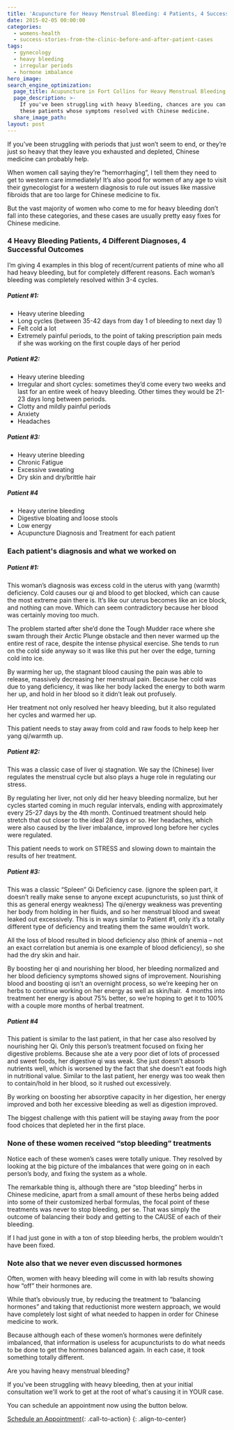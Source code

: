 ```yaml
---
title: 'Acupuncture for Heavy Menstrual Bleeding: 4 Patients, 4 Success Stories'
date: 2015-02-05 00:00:00
categories:
  - womens-health
  - success-stories-from-the-clinic-before-and-after-patient-cases
tags:
  - gynecology
  - heavy bleeding
  - irregular periods
  - hormone imbalance
hero_image:
search_engine_optimization:
  page_title: Acupuncture in Fort Collins for Heavy Menstrual Bleeding
  page_description: >-
    If you've been struggling with heavy bleeding, chances are you can be like
    these patients whose symptoms resolved with Chinese medicine.
  share_image_path:
layout: post
---
```


If you’ve been struggling with periods that just won’t seem to end, or they’re just so heavy that they leave you exhausted and depleted, Chinese medicine can probably help.

When women call saying they’re “hemorrhaging”, I tell them they need to get to western care immediately! It’s also good for women of any age to visit their gynecologist for a western diagnosis to rule out issues like massive fibroids that are too large for Chinese medicine to fix.

But the vast majority of women who come to me for heavy bleeding don’t fall into these categories, and these cases are usually pretty easy fixes for Chinese medicine.

### 4 Heavy Bleeding Patients, 4 Different Diagnoses, 4 Successful Outcomes

I’m giving 4 examples in this blog of recent/current patients of mine who all had heavy bleeding, but for completely different reasons. Each woman’s bleeding was completely resolved within 3-4 cycles.

##### Patient #1:

* Heavy uterine bleeding
* Long cycles (between 35-42 days from day 1 of bleeding to next day 1)
* Felt cold a lot
* Extremely painful periods, to the point of taking prescription pain meds if she was working on the first couple days of her period

##### Patient #2:

* Heavy uterine bleeding
* Irregular and short cycles: sometimes they’d come every two weeks and last for an entire week of heavy bleeding. Other times they would be 21-23 days long between periods.
* Clotty and mildly painful periods
* Anxiety
* Headaches

##### Patient #3:

* Heavy uterine bleeding
* Chronic Fatigue
* Excessive sweating
* Dry skin and dry/brittle hair

##### Patient #4

* Heavy uterine bleeding
* Digestive bloating and loose stools
* Low energy
* Acupuncture Diagnosis and Treatment for each patient

### Each patient's diagnosis and what we worked on

##### Patient #1:

This woman’s diagnosis was excess cold in the uterus with yang (warmth) deficiency. Cold causes our qi and blood to get blocked, which can cause the most extreme pain there is. It’s like our uterus becomes like an ice block, and nothing can move. Which can seem contradictory because her blood was certainly moving too much.

The problem started after she’d done the Tough Mudder race where she swam through their Arctic Plunge obstacle and then never warmed up the entire rest of race, despite the intense physical exercise. She tends to run on the cold side anyway so it was like this put her over the edge, turning cold into ice.

By warming her up, the stagnant blood causing the pain was able to release, massively decreasing her menstrual pain. Because her cold was due to yang deficiency, it was like her body lacked the energy to both warm her up, and hold in her blood so it didn’t leak out profusely.

Her treatment not only resolved her heavy bleeding, but it also regulated her cycles and warmed her up.

This patient needs to stay away from cold and raw foods to help keep her yang qi/warmth up.

##### Patient #2:

This was a classic case of liver qi stagnation. We say the (Chinese) liver regulates the menstrual cycle but also plays a huge role in regulating our stress.

By regulating her liver, not only did her heavy bleeding normalize, but her cycles started coming in much regular intervals, ending with approximately every 25-27 days by the 4th month. Continued treatment should help stretch that out closer to the ideal 28 days or so. Her headaches, which were also caused by the liver imbalance, improved long before her cycles were regulated.

This patient needs to work on STRESS and slowing down to maintain the results of her treatment.

##### Patient #3:

This was a classic “Spleen” Qi Deficiency case. (ignore the spleen part, it doesn’t really make sense to anyone except acupuncturists, so just think of this as general energy weakness) The qi/energy weakness was preventing her body from holding in her fluids, and so her menstrual blood and sweat leaked out excessively. This is in ways similar to Patient #1, only it’s a totally different type of deficiency and treating them the same wouldn’t work.

All the loss of blood resulted in blood deficiency also (think of anemia – not an exact correlation but anemia is one example of blood deficiency), so she had the dry skin and hair.

By boosting her qi and nourishing her blood, her bleeding normalized and her blood deficiency symptoms showed signs of improvement. Nourishing blood and boosting qi isn’t an overnight process, so we’re keeping her on herbs to continue working on her energy as well as skin/hair.  4 months into treatment her energy is about 75% better, so we’re hoping to get it to 100% with a couple more months of herbal treatment.

##### Patient #4

This patient is similar to the last patient, in that her case also resolved by nourishing her Qi. Only this person’s treatment focused on fixing her digestive problems. Because she ate a very poor diet of lots of processed and sweet foods, her digestive qi was weak. She just doesn't absorb nutrients well, which is worsened by the fact that she doesn't eat foods high in nutritional value. Similar to the last patient, her energy was too weak then to contain/hold in her blood, so it rushed out excessively.

By working on boosting her absorptive capacity in her digestion, her energy improved and both her excessive bleeding as well as digestion improved.

The biggest challenge with this patient will be staying away from the poor food choices that depleted her in the first place.

### None of these women received “stop bleeding” treatments

Notice each of these women’s cases were totally unique. They resolved by looking at the big picture of the imbalances that were going on in each person’s body, and fixing the system as a whole.

The remarkable thing is, although there are “stop bleeding” herbs in Chinese medicine, apart from a small amount of these herbs being added into some of their customized herbal formulas, the focal point of these treatments was never to stop bleeding, per se. That was simply the outcome of balancing their body and getting to the CAUSE of each of their bleeding.

If I had just gone in with a ton of stop bleeding herbs, the problem wouldn't have been fixed.

### Note also that we never even discussed hormones

Often, women with heavy bleeding will come in with lab results showing how “off” their hormones are.

While that’s obviously true, by reducing the treatment to “balancing hormones” and taking that reductionist more western approach, we would have completely lost sight of what needed to happen in order for Chinese medicine to work.

Because although each of these women’s hormones were definitely imbalanced, that information is useless for acupuncturists to do what needs to be done to get the hormones balanced again. In each case, it took something totally different.

Are you having heavy menstrual bleeding?

If you've been struggling with heavy bleeding, then at your initial consultation we'll work to get at the root of what's causing it in YOUR case.

You can schedule an appointment now using the button below.

[Schedule an Appointment](/make-an-appointment/){: .call-to-action}
{: .align-to-center}